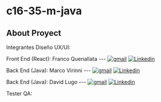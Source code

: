 # c16-35-m-java
## About Proyect

Integrantes
Diseño UX/UI:

Front End (React):
Franco Quenallata
 --- [![gmail](https://img.shields.io/badge/Gmail-D14836?style=for-the-badge&logo=gmail&logoColor=white)](mailto:quenallatafranco@gmail.com)
[![Linkedin](https://img.shields.io/badge/LinkedIn-0077B5?style=for-the-badge&logo=linkedin&logoColor=white)](https://www.linkedin.com/in/fquenallata/)

Back End (Java):
Marco Virinni
 --- [![gmail](https://img.shields.io/badge/Gmail-D14836?style=for-the-badge&logo=gmail&logoColor=white)](mailto:marcovirinni@gmail.com)
[![Linkedin](https://img.shields.io/badge/LinkedIn-0077B5?style=for-the-badge&logo=linkedin&logoColor=white)](https://www.linkedin.com/in/marco-virinni/)

Back End (Java):
David Lugo --- [![gmail](https://img.shields.io/badge/Gmail-D14836?style=for-the-badge&logo=gmail&logoColor=white)](mailto:davidlugo.dev@gmail.com)
[![Linkedin](https://img.shields.io/badge/LinkedIn-0077B5?style=for-the-badge&logo=linkedin&logoColor=white)](https://ve.linkedin.com/in/davlgven/)

Tester QA:
